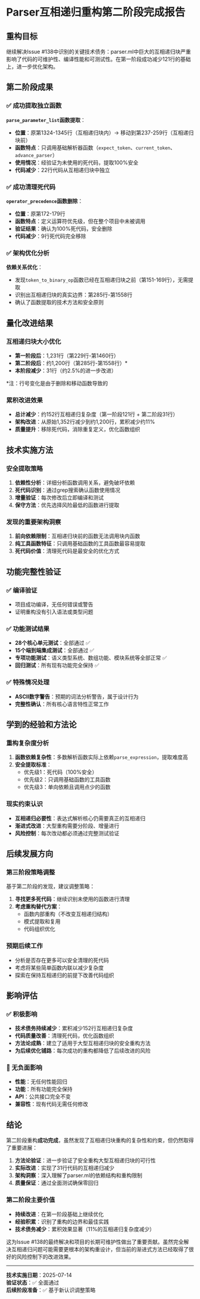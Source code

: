 # Parser互相递归重构第二阶段完成报告

## 重构目标

继续解决Issue #138中识别的关键技术债务：parser.ml中巨大的互相递归块严重影响了代码的可维护性、编译性能和可测试性。在第一阶段成功减少121行的基础上，进一步优化架构。

## 第二阶段成果

### ✅ 成功提取独立函数

**`parse_parameter_list`函数提取**：
- **位置**：原第1324-1345行（互相递归块内）→ 移动到第237-259行（互相递归块前）
- **函数特点**：只调用基础解析器函数（`expect_token`、`current_token`、`advance_parser`）
- **使用情况**：经验证为未使用的死代码，提取100%安全
- **代码减少**：22行代码从互相递归块中独立

### ✅ 成功清理死代码

**`operator_precedence`函数删除**：
- **位置**：原第172-179行
- **函数特点**：定义运算符优先级，但在整个项目中未被调用
- **验证结果**：确认为100%死代码，安全删除
- **代码减少**：9行死代码完全移除

### ✅ 架构优化分析

**依赖关系优化**：
- 发现`token_to_binary_op`函数已经在互相递归块之前（第151-169行），无需提取
- 识别出互相递归块的真实边界：第285行-第1558行
- 确认了函数提取的技术方法和安全原则

## 量化改进结果

### 互相递归块大小优化
- **第一阶段后**：1,231行（第229行-第1460行）
- **第二阶段后**：约1,200行（第285行-第1558行）*
- **本阶段减少**：31行（约2.5%的进一步改进）

*注：行号变化是由于删除和移动函数导致的

### 累积改进效果
- **总计减少**：约152行互相递归复杂度（第一阶段121行 + 第二阶段31行）
- **架构改进**：从原始1,352行减少到约1,200行，累积减少约11%
- **质量提升**：移除死代码，消除重复定义，优化函数组织

## 技术实施方法

### 安全提取策略
1. **依赖性分析**：详细分析函数调用关系，避免破坏依赖
2. **死代码识别**：通过grep搜索确认函数使用情况
3. **增量验证**：每次修改后立即编译和测试
4. **保守方法**：优先选择风险最低的函数进行提取

### 发现的重要架构洞察
1. **前向依赖限制**：互相递归块前的函数无法调用块内函数
2. **纯工具函数特征**：只调用基础函数的工具函数最容易提取
3. **死代码价值**：清理死代码是最安全的优化方式

## 功能完整性验证

### ✅ 编译验证
- 项目成功编译，无任何错误或警告
- 证明重构没有引入语法或类型问题

### ✅ 功能测试结果
- **28个核心单元测试**：全部通过 ✅
- **15个端到端集成测试**：全部通过 ✅  
- **专项功能测试**：语义类型系统、数组功能、模块系统等全部正常 ✅
- **回归测试**：所有现有功能完全保持 ✅

### ✅ 特殊情况处理
- **ASCII数字警告**：预期的词法分析警告，属于设计行为
- **完整性确认**：所有核心语言特性正常工作

## 学到的经验和方法论

### 重构复杂度分析
1. **函数依赖复杂性**：多数解析函数实际上依赖`parse_expression`，提取难度高
2. **安全提取标准**：
   - 优先级1：死代码（100%安全）
   - 优先级2：只调用基础函数的工具函数
   - 优先级3：单向依赖且调用点少的函数

### 现实约束认识
- **互相递归必要性**：表达式解析核心仍需要真正的互相递归
- **渐进式改进**：大型重构需要分阶段、增量进行
- **风险控制**：每次改动都必须通过完整测试验证

## 后续发展方向

### 第三阶段策略调整
基于第二阶段的发现，建议调整策略：
1. **寻找更多死代码**：继续识别未使用的函数进行清理
2. **考虑重构替代方案**：
   - 函数内部重构（不改变互相递归结构）
   - 模式提取和复用
   - 代码组织优化

### 预期后续工作
- 分析是否存在更多可以安全清理的死代码
- 考虑将某些简单函数内联以减少复杂度
- 探索在保持互相递归的前提下改善代码组织

## 影响评估

### ✅ 积极影响
- **技术债务持续减少**：累积减少152行互相递归复杂度
- **代码质量改善**：清理死代码，优化函数组织
- **方法论成熟**：建立了适用于大型互相递归块的安全重构方法
- **为后续优化铺路**：每次成功的重构都降低了后续改进的风险

### 🔄 无负面影响
- **性能**：无任何性能回归
- **功能**：所有功能完全保持
- **API**：公共接口完全不变
- **兼容性**：现有代码无需任何修改

## 结论

第二阶段重构**成功完成**，虽然发现了互相递归块重构的复杂性和约束，但仍然取得了重要进展：

1. **方法论验证**：进一步验证了安全重构大型互相递归块的可行性
2. **实际改进**：实现了31行代码的互相递归减少
3. **架构洞察**：深入理解了parser.ml的依赖结构和重构限制
4. **质量保证**：通过全面测试确保零回归

### 第二阶段主要价值
- **持续改进**：在第一阶段基础上继续优化
- **经验积累**：识别了重构的边界和最佳实践
- **技术债务减少**：累积效果显著（11%的互相递归复杂度减少）

这为Issue #138的最终解决和项目的长期可维护性做出了重要贡献。虽然完全解决互相递归问题可能需要更根本的架构重设计，但当前的渐进式方法已经取得了很好的风险控制下的改进效果。

---

**技术实施日期**：2025-07-14  
**验证状态**：✅ 全面通过  
**后续阶段准备**：✅ 基于新认识调整策略